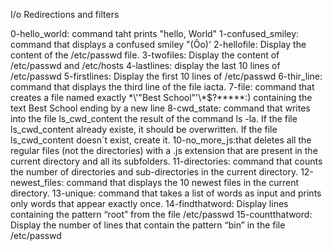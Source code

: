 I/o Redirections and filters

0-hello_world: command taht prints "hello, World"
1-confused_smiley: command that displays a confused smiley "(Ôo)'
2-hellofile: Display the content of the /etc/passwd file.
3-twofiles: Display the content of /etc/passwd and /etc/hosts
4-lastlines: display the last 10 lines of /etc/passwd
5-firstlines: Display the first 10 lines of /etc/passwd
6-thir_line: command that displays the third line of the file iacta.
7-file: command that creates a file named exactly \*\\'"Best School"\'\\*$\?\*\*\*\*\*:) containing the text Best School ending by a new line
8-cwd_state: command that writes into the file ls_cwd_content the result of the command ls -la. If the file ls_cwd_content already existe, it should be overwritten. If the file ls_cwd_content doesn´t exist, create it.
10-no_more_js:that deletes all the regular files (not the directories) with a .js extension that are present in the current directory and all its subfolders.
11-directories: command  that counts the number of directories and sub-directories in the current directory.
12-newest_files: command that displays the 10 newest files in the current directory.
13-unique: command that takes a list of words as input and prints only words that appear exactly once.
14-findthatword: Display lines containing the pattern “root” from the file /etc/passwd
15-countthatword: Display the number of lines that contain the pattern “bin” in the file /etc/passwd